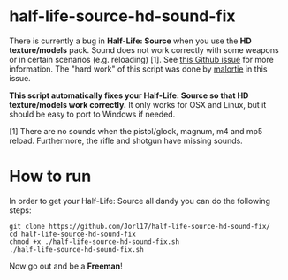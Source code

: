 # half-life-source-hd-sound-fix

There is currently a bug in **Half-Life: Source** when you use the **HD texture/models** pack. Sound does not work correctly with some weapons or in certain scenarios (e.g. reloading) [1]. See [this Github issue](https://github.com/ValveSoftware/Source-1-Games/issues/1345) for more information. The "hard work" of this script was done by [malortie](https://github.com/malortie) in this issue.

**This script automatically fixes your Half-Life: Source so that HD texture/models work correctly.** It only works for OSX and Linux, but it should be easy to port to Windows if needed.

[1] There are no sounds when the pistol/glock, magnum, m4 and mp5 reload. Furthermore, the rifle and shotgun have missing sounds.

# How to run

In order to get your Half-Life: Source all dandy you can do the following steps:

```
git clone https://github.com/Jorl17/half-life-source-hd-sound-fix/
cd half-life-source-hd-sound-fix
chmod +x ./half-life-source-hd-sound-fix.sh
./half-life-source-hd-sound-fix.sh
```

Now go out and be a **Freeman**!

